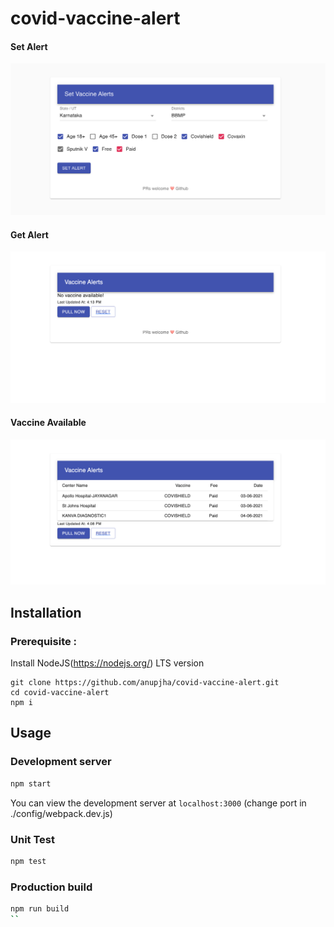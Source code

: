 # covid-vaccine-alert

#### Set Alert

![Set Alert](./src/assets/page1.png)

#### Get Alert

![Get Alert](./src/assets/page2.png)

#### Vaccine Available

![Vaccine Available](./src/assets/page3.png)

## Installation

### Prerequisite :

Install NodeJS(https://nodejs.org/) LTS version

```
git clone https://github.com/anupjha/covid-vaccine-alert.git
cd covid-vaccine-alert
npm i
```

## Usage

### Development server

```bash
npm start
```

You can view the development server at `localhost:3000`
(change port in ./config/webpack.dev.js)

### Unit Test

```bash
npm test
```

### Production build

```bash
npm run build
``
```

